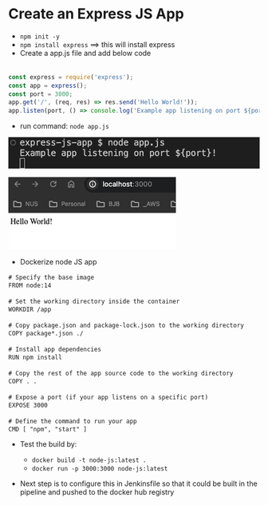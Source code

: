 # Create an Express JS App

* ```npm init -y ```
* ```npm install express``` ==> this will install express
* Create a app.js file and add below code

```js

const express = require('express');
const app = express();
const port = 3000;
app.get('/', (req, res) => res.send('Hello World!'));
app.listen(port, () => console.log('Example app listening on port ${port}!'));

```

* run command: ```node app.js```

![Alt text](image.png)

![Alt text](image-1.png)

* Dockerize node JS app

```
# Specify the base image
FROM node:14

# Set the working directory inside the container
WORKDIR /app

# Copy package.json and package-lock.json to the working directory
COPY package*.json ./

# Install app dependencies
RUN npm install

# Copy the rest of the app source code to the working directory
COPY . .

# Expose a port (if your app listens on a specific port)
EXPOSE 3000

# Define the command to run your app
CMD [ "npm", "start" ]

```

* Test the build by:
    * ```docker build -t node-js:latest .```
    * ```docker run -p 3000:3000 node-js:latest ```

* Next step is to configure this in Jenkinsfile so that it could be built in the pipeline and pushed to the docker hub registry